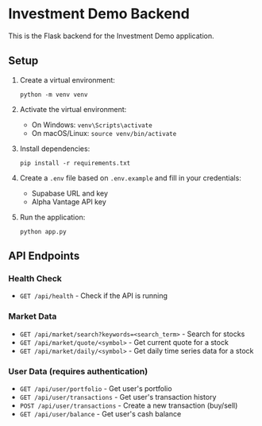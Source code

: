 # Investment Demo Backend

This is the Flask backend for the Investment Demo application.

## Setup

1. Create a virtual environment:
   ```
   python -m venv venv
   ```

2. Activate the virtual environment:
   - On Windows: `venv\Scripts\activate`
   - On macOS/Linux: `source venv/bin/activate`

3. Install dependencies:
   ```
   pip install -r requirements.txt
   ```

4. Create a `.env` file based on `.env.example` and fill in your credentials:
   - Supabase URL and key
   - Alpha Vantage API key

5. Run the application:
   ```
   python app.py
   ```

## API Endpoints

### Health Check
- `GET /api/health` - Check if the API is running

### Market Data
- `GET /api/market/search?keywords=<search_term>` - Search for stocks
- `GET /api/market/quote/<symbol>` - Get current quote for a stock
- `GET /api/market/daily/<symbol>` - Get daily time series data for a stock

### User Data (requires authentication)
- `GET /api/user/portfolio` - Get user's portfolio
- `GET /api/user/transactions` - Get user's transaction history
- `POST /api/user/transactions` - Create a new transaction (buy/sell)
- `GET /api/user/balance` - Get user's cash balance

